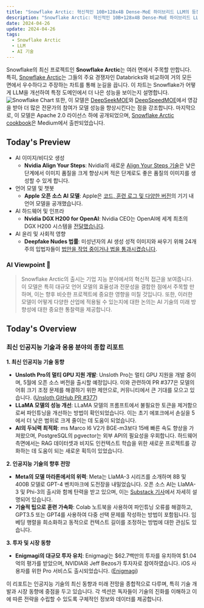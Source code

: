 ```yaml
---
title: "Snowflake Arctic: 혁신적인 10B+128x4B Dense-MoE 하이브리드 LLM의 등장"
description: "Snowflake Arctic: 혁신적인 10B+128x4B Dense-MoE 하이브리드 LLM의 등장"
date: 2024-04-26
update: 2024-04-26
tags:
  - Snowflake Arctic
  - LLM
  - AI 기술
---
```


Snowflake의 최신 프로젝트인 **Snowflake Arctic**는 여러 면에서 주목할 만합니다. 특히, [Snowflake Arctic](https://www.snowflake.com/blog/arctic-open-efficient-foundation-language-models-snowflake/)는 그들의 주요 경쟁자인 Databricks와 비교하여 거의 모든 면에서 우수하다고 주장하는 차트를 통해 눈길을 끕니다. 이 차트는 Snowflake가 어떻게 LLM을 개선하여 특정 도메인에서 더 나은 성능을 보이는지 설명합니다. ![Snowflake Chart](https://assets.buttondown.email/images/1ab962bf-83de-4037-8fc1-b0a1e1bfa9d3.png?w=960&fit=max) 또한, 이 모델은 [DeepSeekMOE](https://x.com/deepseek_ai/status/1745304852211839163)와 [DeepSpeedMOE](https://arxiv.org/pdf/2201.05596)에서 영감을 받아 더 많은 전문가의 참여가 모델 성능을 향상시킨다는 점을 강조합니다. 마지막으로, 이 모델은 Apache 2.0 라이선스 하에 공개되었으며, [Snowflake Arctic cookbook](https://medium.com/@snowflake_ai_research/snowflake-arctic-cookbook-series-exploring-mixture-of-experts-moe-c7d6b8f14d16)은 Medium에서 출판되었습니다.

## Today's Preview
* AI 이미지/비디오 생성
  - **Nvidia Align Your Steps**: Nvidia의 새로운 [Align Your Steps 기술](https://www.reddit.com/gallery/1ccdt3x)은 낮은 단계에서 이미지 품질을 크게 향상시켜 적은 단계로도 좋은 품질의 이미지를 생성할 수 있게 합니다.
* 언어 모델 및 챗봇
  - **Apple 오픈 소스 AI 모델**: Apple은 [코드, 훈련 로그 및 다양한 버전](https://www.macrumors.com/2024/04/24/apple-ai-open-source-models/)의 기기 내 언어 모델을 공개했습니다.
* AI 하드웨어 및 인프라
  - **Nvidia DGX H200 for OpenAI**: Nvidia CEO는 OpenAI에 세계 최초의 DGX H200 시스템을 [전달했습니다](https://i.redd.it/wnxzyyqurhwc1.jpeg).
* AI 윤리 및 사회적 영향
  - **Deepfake Nudes 법률**: 미성년자의 AI 생성 성적 이미지와 싸우기 위해 24개 주의 입법자들이 [법안을 작업 중이거나 법을 통과시켰습니다](https://www.nytimes.com/2024/04/22/technology/deepfake-ai-nudes-high-school-laws.html).

### AI Viewpoint 🤖
> Snowflake Arctic의 출시는 기업 지능 분야에서의 혁신적 접근을 보여줍니다. 이 모델은 특히 대규모 언어 모델의 효율성과 전문성을 결합한 점에서 주목할 만하며, 이는 향후 비슷한 프로젝트에 중요한 영향을 미칠 것입니다. 또한, 이러한 모델이 어떻게 다양한 산업에 적용될 수 있는지에 대한 논의는 AI 기술의 미래 방향성에 대한 중요한 통찰력을 제공합니다.

## Today's Overview
### 최신 인공지능 기술과 응용 분야의 종합 리포트

**1. 최신 인공지능 기술 동향**
- **Unsloth Pro의 멀티 GPU 지원 개발**: Unsloth Pro는 멀티 GPU 지원을 개발 중이며, 5월에 오픈 소스 버전을 출시할 예정입니다. 이와 관련하여 PR #377은 모델의 어휘 크기 조정 문제를 해결하기 위한 제안으로, 커뮤니티에서 큰 기대를 모으고 있습니다. ([Unsloth GitHub PR #377](https://github.com/unslothai/unsloth/pull/377))
- **LLaMA 모델의 성능 개선**: LLaMA 모델의 프롬프트에서 불필요한 토큰을 제거함으로써 파인튜닝을 개선하는 방법이 확인되었습니다. 이는 초기 에포크에서 손실을 5에서 더 낮은 범위로 크게 줄이는 데 도움이 되었습니다.
- **AI의 두뇌력 최적화**: ms Marco l6 V2가 BGE-m3보다 15배 빠른 속도 향상을 가져왔으며, PostgreSQL의 pgvector는 외부 API의 필요성을 우회합니다. 하드웨어 측면에서는 RAG 데이터셋과 비지도 인컨텍스트 학습을 위한 새로운 프로젝트를 강화하는 데 도움이 되는 새로운 획득이 있었습니다.

**2. 인공지능 기술의 향후 전망**
- **Meta의 모델 마라톤에서의 위력**: Meta는 LlaMA-3 시리즈를 소개하며 8B 및 400B 모델로 GPT-4 벤치마크에 도전장을 내밀었습니다. 오픈 소스 AI는 LlaMA-3 및 Phi-3의 출시와 함께 탄력을 받고 있으며, 이는 [Substack 기사](https://datta0.substack.com/p/ai-unplugged-8-llama3-phi-3-training)에서 자세히 설명되어 있습니다.
- **기술적 팁으로 훈련 가속화**: Colab 노트북을 사용하여 파인튜닝 오류를 해결하고, GPT3.5 또는 GPT4를 사용하여 다중 선택 문제를 작성하는 방법이 포함됩니다. 임베딩 행렬을 희소화하고 동적으로 컨텍스트 길이를 조정하는 방법에 대한 관심도 있습니다.

**3. 투자 및 시장 동향**
- **Enigmagi의 대규모 투자 유치**: Enigmagi는 $62.7백만의 투자를 유치하여 $1.04억의 평가를 받았으며, NVIDIA와 Jeff Bezos가 투자자로 참여하였습니다. iOS 사용자를 위한 Pro 서비스도 출시되었습니다. ([Enigmagi](https://perplexity.ai))

이 리포트는 인공지능 기술의 최신 동향과 미래 전망을 종합적으로 다루며, 특히 기술 개발과 시장 동향에 중점을 두고 있습니다. 각 섹션은 독자들이 기술의 진화를 이해하고 이에 따른 전략을 수립할 수 있도록 구체적인 정보와 데이터를 제공합니다.
    
